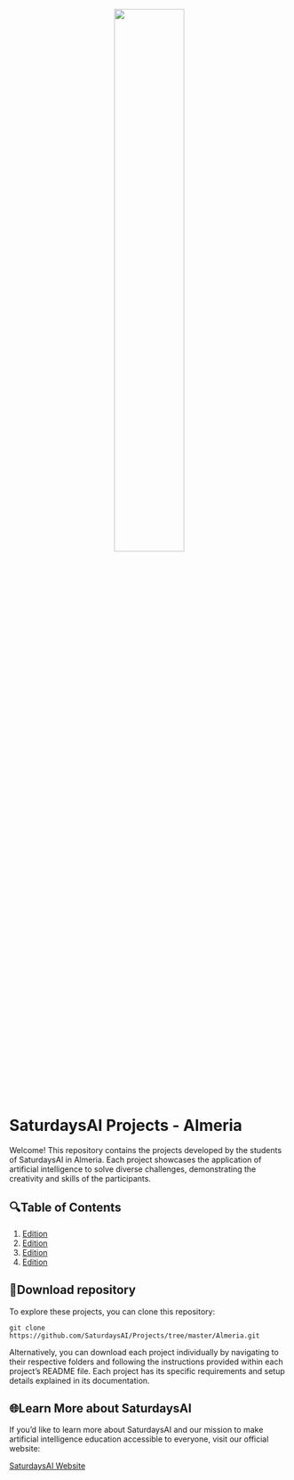 <p align="center"><img width="50%" src="https://saturdaysai.github.io/saturdaysai/images/logo.png" /></p>

# SaturdaysAI Projects - Almeria

Welcome! This repository contains the projects developed by the students of SaturdaysAI in Almeria. Each project showcases the application of artificial intelligence to solve diverse challenges, demonstrating the creativity and skills of the participants.

## 🔍Table of Contents

1) [Edition](https://github.com/SaturdaysAI/Projects/tree/master/[City]/[Edition])
2) [Edition](https://github.com/SaturdaysAI/Projects/tree/master/[City]/[Edition])
3) [Edition](https://github.com/SaturdaysAI/Projects/tree/master/[City]/[Edition])
4) [Edition](https://github.com/SaturdaysAI/Projects/tree/master/[City]/[Edition])

## 💾Download repository

To explore these projects, you can clone this repository:
```
git clone https://github.com/SaturdaysAI/Projects/tree/master/Almeria.git
```
Alternatively, you can download each project individually by navigating to their respective folders and following the instructions provided within each project’s README file.
Each project has its specific requirements and setup details explained in its documentation.

## 🌐Learn More about SaturdaysAI

If you’d like to learn more about SaturdaysAI and our mission to make artificial intelligence education accessible to everyone, visit our official website:

[SaturdaysAI Website](https://saturdays.ai/)
